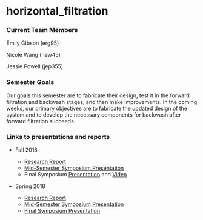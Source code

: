 # horizontal_filtration


### Current Team Members
Emily Gibson (erg95) 

Nicole Wang (new45)  

Jessie Powell (jep355)

### Semester Goals
Our goals this semester are to fabricate their design, test it in the forward filtration and backwash stages, and then make improvements. In the coming weeks, our primary objectives are to fabricate the updated design of the system and to develop the necessary components for backwash after forward filtration succeeds. 

### Links to presentations and reports
* Fall 2018
  - [Research Report](https://github.com/AguaClara/horizontal_filtration/blob/master/Fall%202018/Horizontal%20Filtration%20Fall%202018%20Report.md)
  - [Mid-Semester Symposium Presentation](https://docs.google.com/presentation/d/12yesyrP_5IDZWejirByLMimyaw-3ro5obZpGVAeiFIE/edit?usp=sharing)
  - Final Symposium [Presentation](https://docs.google.com/presentation/d/1fquDxX5Vjfe1rFg3cYusyciS2Khxdq2MAdSK1LYBsPs/edit?usp=sharing) and [Video](https://www.youtube.com/watch?v=hMrmvys_W2w&list=PLhsGtpY8ipdZTn2HPI6C2uH44ADmc0Ra6&index=12)

* Spring 2018
  - [Research Report](https://github.com/AguaClara/horizontal_filtration/blob/master/Spring%202018/AguaClara_HorzontalFiltration_Report.md)
  - [Mid-Semester Symposium Presentation](https://docs.google.com/presentation/d/1B9jeUxj_URgCusryeDDZGmVc9bsAd1W1RHVjx0p9nFQ/edit#slide=id.g34e219705f_0_67)
  - [Final Symposium Presentation](https://docs.google.com/presentation/d/1Qsn9ZRb5EKVNXGPBFjYfc4VulfgdpfBvkzE2R9nUej0/edit?ts=5afdf1f7#slide=id.g37cb3990d4_0_113)
